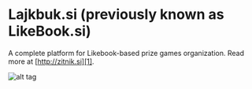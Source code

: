Lajkbuk.si (previously known as LikeBook.si)
============================================

A complete platform for Likebook-based prize games organization. Read more at [http://zitnik.si][1].

![alt tag](https://raw.github.com/szitnik/Lajkbuk/blob/master/lajkbuk.png)

[1]: http://zitnik.si